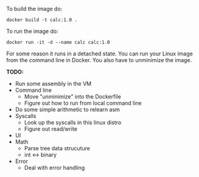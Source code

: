 To build the image do:

```
docker build -t calc:1.0 .
```

To run the image do:

```
docker run -it -d --name calc calc:1.0
```

For some reason it runs in a detached state. You can run your Linux image
from the command line in Docker. You also have to unminimize the image.

**TODO:**

- Run some assembly in the VM
- Command line
    * Move "unminimize" into the Dockerfile
    * Figure out how to run from local command line
- Do some simple arithmetic to relearn asm
- Syscalls
    * Look up the syscalls in this linux distro
    * Figure out read/write
- UI 
- Math
    * Parse tree data strucuture
    * int <-> binary
- Error
    * Deal with error handling
